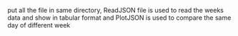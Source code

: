 put all the file in same directory, ReadJSON file is used to read the weeks data and show in tabular format and PlotJSON is used to 
compare the same day of different week
